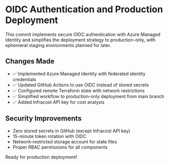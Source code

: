 # OIDC Authentication and Production Deployment

This commit implements secure OIDC authentication with Azure Managed Identity and simplifies the deployment strategy to production-only, with ephemeral staging environments planned for later.

## Changes Made
- ✅ Implemented Azure Managed Identity with federated identity credentials
- ✅ Updated GitHub Actions to use OIDC instead of stored secrets  
- ✅ Configured remote Terraform state with network restrictions
- ✅ Simplified workflow to production-only deployment from main branch
- ✅ Added Infracost API key for cost analysis

## Security Improvements
- Zero stored secrets in GitHub (except Infracost API key)
- 15-minute token rotation with OIDC
- Network-restricted storage account for state files
- Proper RBAC permissions for all components

Ready for production deployment!
